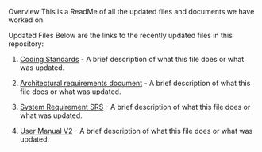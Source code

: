 Overview
This is a ReadMe of all the updated files and documents we have worked on. 

Updated Files
Below are the links to the recently updated files in this repository:

1. [Coding Standards](https://github.com/COS301-SE-2024/Extended-Planning-Instrument-for-Unpredictable-Spaces-and-Environments/blob/main/Docs/Coding%20Standards%20v1.pdf) - A brief description of what this file does or what was updated.

2. [Architectural requirements document](https://github.com/COS301-SE-2024/Extended-Planning-Instrument-for-Unpredictable-Spaces-and-Environments/blob/hotfix/tests/Docs/Architectural%20Requirements%20Document_FinalVersion.pdf) - A brief description of what this file does or what was updated.

3. [System Requirement SRS](https://github.com/COS301-SE-2024/Extended-Planning-Instrument-for-Unpredictable-Spaces-and-Environments/blob/hotfix/tests/Docs/System%20Requirement%20Specification_FinalVersion.pdf) - A brief description of what this file does or what was updated.

4. [User Manual V2](https://github.com/COS301-SE-2024/Extended-Planning-Instrument-for-Unpredictable-Spaces-and-Environments/blob/main/Docs/User%20Manual%20V2.pdf) - A brief description of what this file does or what was updated.
